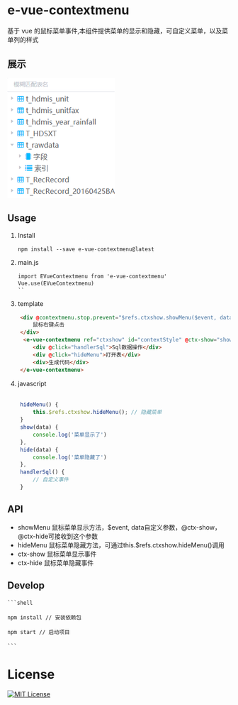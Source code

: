 # e-vue-contextmenu

基于 vue 的鼠标菜单事件,本组件提供菜单的显示和隐藏，可自定义菜单，以及菜单列的样式

## 展示
<img src="/images/contextMenu.gif" />

## Usage

1. Install

	```shell
	npm install --save e-vue-contextmenu@latest
	```
2. main.js

    ```shell
    import EVueContextmenu from 'e-vue-contextmenu'
    Vue.use(EVueContextmenu)
    ``
3. template

```html
    <div @contextmenu.stop.prevent="$refs.ctxshow.showMenu($event, data)">
        鼠标右键点击
    </div>
     <e-vue-contextmenu ref="ctxshow" id="contextStyle" @ctx-show="show" @ctx-hide="hide">
        <div @click="handlerSql">Sql数据操作</div>
        <div @click="hideMenu">打开表</div>
        <div>生成代码</div>
    </e-vue-contextmenu>
```
4. javascript

```javascript

    hideMenu() {
        this.$refs.ctxshow.hideMenu(); // 隐藏菜单
    }
    show(data) {
        console.log('菜单显示了')
    },
    hide(data) {
        console.log('菜单隐藏了')
    },
    handlerSql() {
        // 自定义事件
    }
```


## API

- showMenu 鼠标菜单显示方法，$event, data自定义参数，@ctx-show，@ctx-hide可接收到这个参数
- hideMenu 鼠标菜单隐藏方法，可通过this.$refs.ctxshow.hideMenu()调用
- ctx-show 鼠标菜单显示事件
- ctx-hide 鼠标菜单隐藏事件


## Develop

	```shell

	npm install // 安装依赖包
	
	npm start // 启动项目
    
	```

# License

[![MIT License](https://img.shields.io/badge/license-MIT-blue.svg?style=flat)](/LICENSE)